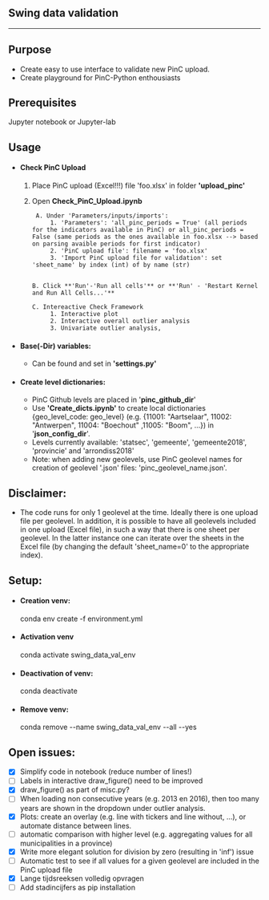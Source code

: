 **Swing data validation**
----
----

Purpose
----
* Create easy to use interface to validate new PinC upload.
* Create playground for PinC-Python enthousiasts


Prerequisites
----
Jupyter notebook or Jupyter-lab


Usage
----

* #### Check PinC Upload 
    1. Place PinC upload (Excel!!!) file 'foo.xlsx' in folder **'upload_pinc'**
    2. Open **Check_PinC_Upload.ipynb**
        
            A. Under 'Parameters/inputs/imports':      
                1. 'Parameters': 'all_pinc_periods = True' (all periods for the indicators available in PinC) or all_pinc_periods = False (same periods as the ones available in foo.xlsx --> based on parsing avaible periods for first indicator)
                2. 'PinC upload file': filename = 'foo.xlsx'
                3. 'Import PinC upload file for validation': set 'sheet_name' by index (int) of by name (str)

               
           B. Click **'Run'-'Run all cells'** or **'Run' - 'Restart Kernel and Run All Cells...'**
           
           C. Intereactive Check Framework
                1. Interactive plot
                2. Interactive overall outlier analysis 
                3. Univariate outlier analysis,


* #### Base(-Dir) variables:
    * Can be found and set in **'settings.py'**

* #### Create level dictionaries:
    * PinC Github levels are placed in '**pinc_github_dir**'
    * Use **'Create_dicts.ipynb'** to create local dictionaries {geo_level_code: geo_level} (e.g. {11001: "Aartselaar", 11002: "Antwerpen", 11004: "Boechout" ,11005: "Boom", ...}) in '**json_config_dir**'.
    * Levels currently available: 'statsec', 'gemeente', 'gemeente2018', 'provincie' and 'arrondiss2018'
    * Note: when adding new geolevels, use PinC geolevel names for creation of geolevel '.json' files: 'pinc_geolevel_name.json'.



Disclaimer:
-----
* The code runs for only 1 geolevel at the time. Ideally there is one upload file per geolevel. In addition, it is possible to have all geolevels included in one upload (Excel file), in such a way that there is one sheet per geolevel. In the latter instance one can iterate over the sheets in the Excel file (by changing the default 'sheet_name=0' to the appropriate index).


Setup:
----

* #### Creation venv:
    conda env create -f environment.yml
* #### Activation venv
    conda activate swing_data_val_env
* #### Deactivation of venv:
    conda deactivate
* #### Remove venv:
    conda remove --name swing_data_val_env --all --yes




Open issues:
----
- [x] Simplify code in notebook (reduce number of lines!)
- [ ] Labels in interactive draw_figure() need to be improved
- [x] draw_figure() as part of misc.py?
- [ ] When loading non consecutive years (e.g. 2013 en 2016), then too many years are shown in the dropdown under outlier analysis.
- [x] Plots: create an overlay (e.g. line with tickers and line without, ...), or automate distance between lines.
- [ ] automatic comparison with higher level (e.g. aggregating values for all municipalities in a province)
- [x] Write more elegant solution for division by zero (resulting in 'inf') issue
- [ ] Automatic test to see if all values for a given geolevel are included in the PinC upload file
- [x] Lange tijdsreeksen volledig opvragen
- [ ] Add stadincijfers as pip installation
